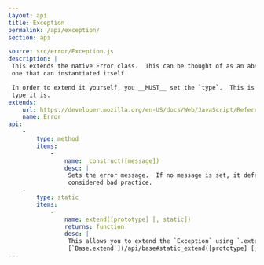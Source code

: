 ```yaml
---
layout: api
title: Exception
permalink: /api/exception/
section: api

source: src/error/Exception.js
description: |
 This extends the native Error class.  This can be thought of as an abstract class which should be extended rather than
 one that can instantiated itself.

 In order to extend it yourself, you __MUST__ set the `type`.  This is a constant that allows you to know what error
 type it is.
extends:
    url: https://developer.mozilla.org/en-US/docs/Web/JavaScript/Reference/Global_Objects/Error
    name: Error
api:
    -
        type: method
        items:
            -
                name: _construct([message])
                desc: |
                 Sets the error message.  If no message is set, it defaults to "UNKNOWN_ERROR" although this should be
                 considered bad practice.
    -
        type: static
        items:
            -
                name: extend([prototype] [, static])
                returns: function
                desc: |
                 This allows you to extend the `Exception` using `.extend`  This works in exactly the same was as the
                 [`Base.extend`](/api/base#static_extend([prototype] [, static])) method
---
```

